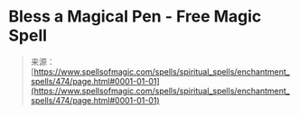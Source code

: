 <!--yml
category: 未分类
date: 2024-06-12 18:33:12
-->

# Bless a Magical Pen - Free Magic Spell

> 来源：[https://www.spellsofmagic.com/spells/spiritual_spells/enchantment_spells/474/page.html#0001-01-01](https://www.spellsofmagic.com/spells/spiritual_spells/enchantment_spells/474/page.html#0001-01-01)
